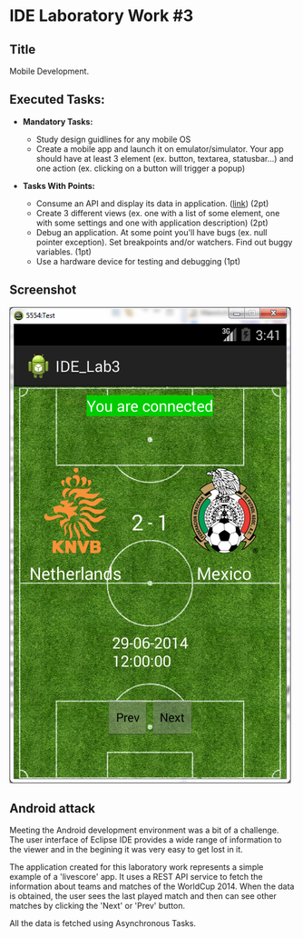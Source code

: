 # IDE Laboratory Work #3

## Title

Mobile Development.


## Executed Tasks:
  - **Mandatory Tasks:**
    - Study design guidlines for any mobile OS
    - Create a mobile app and launch it on emulator/simulator. Your app should have at least 3 element (ex. button, textarea, statusbar...) and one action (ex. clicking on a button will trigger a popup)

  - **Tasks With Points:**
    - Consume an API and display its data in application. ([link](https://www.kimonolabs.com/worldcup/explorer)) (2pt)
    - Create 3 different views (ex. one with a list of some element, one with some settings and one with application description) (2pt)
    - Debug an application. At some point you'll have bugs (ex. null pointer exception). Set breakpoints and/or watchers. Find out buggy variables. (1pt)
    - Use a hardware device for testing and debugging (1pt)


## Screenshot

  ![Screenshot](https://raw.githubusercontent.com/TUM-FAF/FAF-121-Istratii-Andrei/master/IDE/Lab%233/screenshots/1.png)



## Android attack

Meeting the Android development environment was a bit of a challenge. The user interface of Eclipse IDE provides a wide range of information to the viewer and in the begining it was very easy to get lost in it. 

The application created for this laboratory work represents a simple example of a 'livescore' app. It uses a REST API service to fetch the information about teams and matches of the WorldCup 2014. When the data is obtained, the user sees the last played match and then can see other matches by clicking the 'Next' or 'Prev' button.

All the data is fetched using Asynchronous Tasks.
